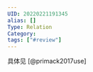 ```yaml
---
UID: 20220221191345
alias: []
Type: Relation
Category: 
tags: ["#review"]
---
```


具体见 [@primack2017use]
